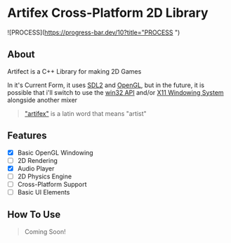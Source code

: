 # Artifex Cross-Platform 2D Library

![PROCESS](https://progress-bar.dev/10?title="PROCESS  ")

## About
Artifect is a C++ Library for making 2D Games

In it's Current Form, it uses [SDL2](www.libsdl.org) and [OpenGL](www.opengl.org), but in the future, it is possible that
i'll switch to use the [win32 API](learn.microsoft.com/en-us/windows/win32/api/) and/or [X11 Windowing System](en.wikipedia.org/wiki/X_Window_System) alongside another mixer

> ["artifex"](https://translate.google.com/?sl=la&tl=en&text=artifex&op=translate) is a latin word that means "artist"

## Features
- [x] Basic OpenGL Windowing
- [ ] 2D Rendering
- [x] Audio Player
- [ ] 2D Physics Engine
- [ ] Cross-Platform Support
- [ ] Basic UI Elements

## How To Use

> Coming Soon!

